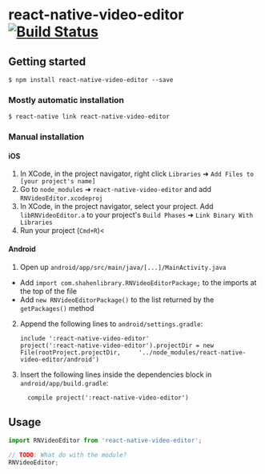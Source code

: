 
# react-native-video-editor [![Build Status](https://travis-ci.org/shahen94/react-native-video-editor.svg?branch=master)](https://travis-ci.org/shahen94/react-native-video-editor)

## Getting started

`$ npm install react-native-video-editor --save`

### Mostly automatic installation

`$ react-native link react-native-video-editor`

### Manual installation


#### iOS

1. In XCode, in the project navigator, right click `Libraries` ➜ `Add Files to [your project's name]`
2. Go to `node_modules` ➜ `react-native-video-editor` and add `RNVideoEditor.xcodeproj`
3. In XCode, in the project navigator, select your project. Add `libRNVideoEditor.a` to your project's `Build Phases` ➜ `Link Binary With Libraries`
4. Run your project (`Cmd+R`)<

#### Android

1. Open up `android/app/src/main/java/[...]/MainActivity.java`
  - Add `import com.shahenlibrary.RNVideoEditorPackage;` to the imports at the top of the file
  - Add `new RNVideoEditorPackage()` to the list returned by the `getPackages()` method
2. Append the following lines to `android/settings.gradle`:
  	```
  	include ':react-native-video-editor'
  	project(':react-native-video-editor').projectDir = new File(rootProject.projectDir, 	'../node_modules/react-native-video-editor/android')
  	```
3. Insert the following lines inside the dependencies block in `android/app/build.gradle`:
  	```
      compile project(':react-native-video-editor')
  	```


## Usage
```javascript
import RNVideoEditor from 'react-native-video-editor';

// TODO: What do with the module?
RNVideoEditor;
```
  
